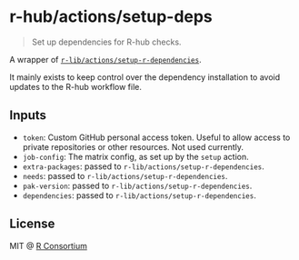 # r-hub/actions/setup-deps

> Set up dependencies for R-hub checks.

A wrapper of [`r-lib/actions/setup-r-dependencies`](https://github.com/r-lib/actions/tree/v2-branch/setup-r-dependencies).

It mainly exists to keep control over the dependency installation to
avoid updates to the R-hub workflow file.

## Inputs

* `token`: Custom GitHub personal access token. Useful to allow access
  to private repositories or other resources. Not used currently.
* `job-config`: The matrix config, as set up by the `setup` action.
* `extra-packages`: passed to `r-lib/actions/setup-r-dependencies`.
* `needs`: passed to `r-lib/actions/setup-r-dependencies`.
* `pak-version`: passed to `r-lib/actions/setup-r-dependencies`.
* `dependencies`: passed to `r-lib/actions/setup-r-dependencies`.

## License

MIT @ [R Consortium](https://www.r-consortium.org/)
